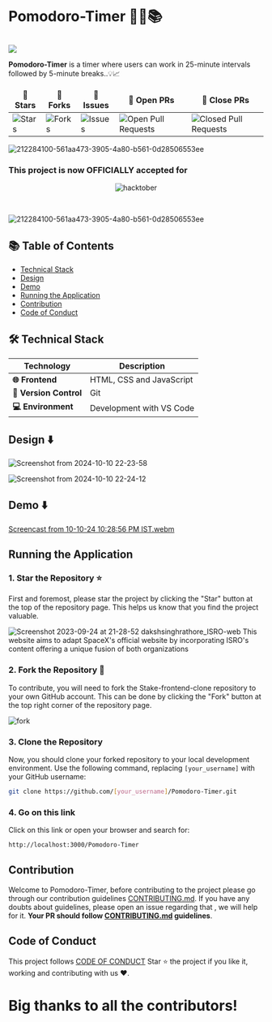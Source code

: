 # <p>**Pomodoro-Timer 🌟🔬📚**
<img  src="https://readme-typing-svg.herokuapp.com?color=45ffaa&size=40&width=900&height=80&lines=Welcome-to-Pomodoro-Timer"/>
</p>

**Pomodoro-Timer** is a timer where users can work in 25-minute intervals followed by 5-minute breaks..💡📈

<table align="center">
    <thead align="center">
        <tr border: 2px;>
            <td><b>🌟 Stars</b></td>
            <td><b>🍴 Forks</b></td>
            <td><b>🐛 Issues</b></td>
            <td><b>🔔 Open PRs</b></td>
            <td><b>🔕 Close PRs</b></td>
        </tr>
     </thead>
    <tbody>
      <tr>
          <td><img alt="Stars" src="https://img.shields.io/github/stars/dscnsec/Pomodoro-Timer?style=flat&logo=github"/></td>
          <td><img alt="Forks" src="https://img.shields.io/github/forks/dscnsec/Pomodoro-Timer?style=flat&logo=github"/></td>
          <td><img alt="Issues" src="https://img.shields.io/github/issues/dscnsec/Pomodoro-Timer?style=flat&logo=github"/></td>
          <td><img alt="Open Pull Requests" src="https://img.shields.io/github/issues-pr/dscnsec/Pomodoro-Timer?style=flat&logo=github"/></td>
          <td><img alt="Closed Pull Requests" src="https://img.shields.io/github/issues-pr-closed/dscnsec/Pomodoro-Timer?style=flat&color=critical&logo=github"/></td>
      </tr>
    </tbody>
</table>

![212284100-561aa473-3905-4a80-b561-0d28506553ee](https://github.com/user-attachments/assets/d0a16ee3-1d69-429b-9686-6d7320320fda)


### This project is now OFFICIALLY accepted for

<div align="center">
  
![hacktober](https://github.com/user-attachments/assets/6c493f3d-c2ce-409c-8cc5-afbc096b3ba3)

</div>

<br>

![212284100-561aa473-3905-4a80-b561-0d28506553ee](https://github.com/user-attachments/assets/d0a16ee3-1d69-429b-9686-6d7320320fda)


## 📚 Table of Contents

- [Technical Stack](#teachnicalStack)
- [Design](#design)
- [Demo](#demo)
- [Running the Application](#running-the-application)
- [Contribution](#contribution)
- [Code of Conduct](#code-of-conduct)

<a name="teachnicalStack"></a>
## 🛠️ Technical Stack


| **Technology**      | **Description**                                           |
|---------------------|-----------------------------------------------------------|
| **🌐 Frontend**     | HTML, CSS and JavaScript |
| **🧪 Version Control** | Git                                                  |
| **💻 Environment**  | Development with VS Code                                |


<a name="design"></a>
## Design ⬇️

![Screenshot from 2024-10-10 22-23-58](https://github.com/user-attachments/assets/c3c354ce-fc80-4e7a-94d6-d2c612e7bd71)


![Screenshot from 2024-10-10 22-24-12](https://github.com/user-attachments/assets/9be34cfe-014c-40e2-804a-1cfc82a783fa)

<a name="demo"></a>
## Demo ⬇️

[Screencast from 10-10-24 10:28:56 PM IST.webm](https://github.com/user-attachments/assets/220a05b1-94a0-47db-9a76-8e6cbd250d79)

<a name="running-the-application"></a>
## Running the Application

### 1. Star the Repository ⭐

First and foremost, please star the project by clicking the "Star" button at the top of the repository page. This helps us know that you find the project valuable.


![Screenshot 2023-09-24 at 21-28-52 dakshsinghrathore_ISRO-web This website aims to adapt SpaceX's official website by incorporating ISRO's content offering a unique fusion of both organizations](https://github.com/dakshsinghrathore/ISRO-web/assets/115932772/bddb5110-6c8b-4a2e-91f8-29fc86e07806)


### 2. Fork the Repository 🔗

To contribute, you will need to fork the Stake-frontend-clone repository to your own GitHub account. This can be done by clicking the "Fork" button at the top right corner of the repository page.

![fork](https://github.com/dakshsinghrathore/ISRO-web/assets/115932772/9cbcfdea-2c23-47e1-8137-917b5838db5e)


### 3. Clone the Repository

Now, you should clone your forked repository to your local development environment. Use the following command, replacing `[your_username]` with your GitHub username:

```bash
git clone https://github.com/[your_username]/Pomodoro-Timer.git

```

### 4. Go on this link

Click on this link or open your browser and search for:

```bash
http://localhost:3000/Pomodoro-Timer

```

<a name="contribution"></a>
## Contribution

Welcome to Pomodoro-Timer, before contributing to the project please go through our contribution guidelines [CONTRIBUTING.md](https://github.com/dscnsec/Pomodoro-Timer/blob/main/CONTRIBUTING.md). If you have any doubts about guidelines, please open an issue regarding that , we will help for it. **Your PR should follow [CONTRIBUTING.md](https://github.com/dscnsec/Pomodoro-Timer/blob/main/CONTRIBUTING.md) guidelines**.


<a name="code-of-conduct"></a>
## Code of Conduct
This project follows [CODE OF CONDUCT](https://github.com/dscnsec/Pomodoro-Timer/blob/main/CODE_OF_CONDUCT.md)
Star ⭐ the project if you like it, working and contributing with us ❤️.
# Big thanks to all the contributors!


